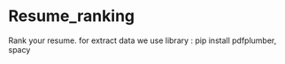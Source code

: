 # Resume_ranking
Rank your resume.
for extract data we use library :
      pip install pdfplumber, spacy
